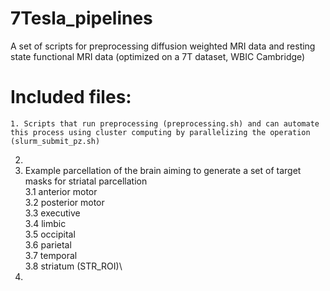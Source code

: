 # 7Tesla_pipelines
A set of scripts for preprocessing diffusion weighted MRI data and resting state functional MRI data (optimized on a 7T dataset, WBIC Cambridge)

# Included files:
    1. Scripts that run preprocessing (preprocessing.sh) and can automate this process using cluster computing by parallelizing the operation (slurm_submit_pz.sh)
  2. 
  3. Example parcellation of the brain aiming to generate a set of target masks for striatal parcellation \
    3.1 anterior motor \
    3.2 posterior motor \
    3.3 executive\
    3.4 limbic\
    3.5 occipital\
    3.6 parietal\
    3.7 temporal\
    3.8 striatum (STR_ROI)\
  4. 
    

